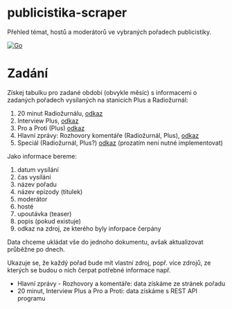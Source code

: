 # publicistika-scraper

Přehled témat, hostů a moderátorů ve vybraných pořadech publicistiky.

[![Go](https://github.com/czech-radio/publicistika-scraper/actions/workflows/go.yml/badge.svg)](https://github.com/czech-radio/publicistika-scraper/actions/workflows/go.yml)

# Zadání

Získej tabulku pro zadané období (obvykle měsíc) s informacemi o zadaných pořadech vysílaných na stanicích Plus a Radiožurnál:

1) 20 minut Radiožurnálu, [odkaz](https://radiozurnal.rozhlas.cz/dvacet-minut-radiozurnalu-5997743)
2) Interview Plus, [odkaz](https://plus.rozhlas.cz/interview-plus-6504167)
3) Pro a Proti (Plus) [odkaz](https://plus.rozhlas.cz/pro-a-proti-6482952)
4) Hlavní zprávy: Rozhovory komentáře (Radiožurnál, Plus), [odkaz](https://radiozurnal.rozhlas.cz/hlavni-zpravy-rozhovory-a-komentare-5997846)
5) Speciál (Radiožurnál, Plus?) [odkaz](https://radiozurnal.rozhlas.cz/special-radiozurnalu-7770703)
   (prozatím není nutné implementovat)

Jako informace bereme:
1. datum vysílání
2. čas vysílání
3. název pořadu
4. název epizody (titulek)
5. moderátor
6. hosté
7. upoutávka (teaser)
8. popis (pokud existuje)
9. odkaz na zdroj, ze kterého byly inforpace čerpány

Data chceme ukládat vše do jednoho dokumentu, avšak aktualizovat průběžne po dnech.

Ukazuje se, že každý pořad bude mít vlastní zdroj, popř. více zdrojů, ze kterých se budou o nich čerpat potřebné informace např.
- Hlavní zprávy - Rozhovory a komentáře: data získáme ze stránek pořadu
- 20 minut, Interview Plus a Pro a Proti: data získáme s REST API programu
